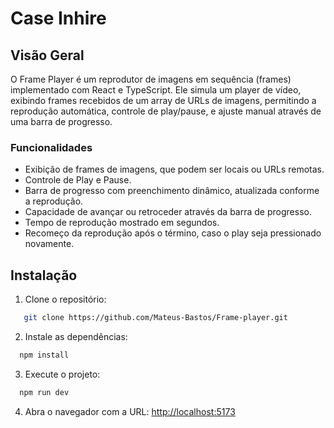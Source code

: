 # Case Inhire

## Visão Geral

O Frame Player é um reprodutor de imagens em sequência (frames) implementado com React e TypeScript. Ele simula um player de vídeo, exibindo frames recebidos de um array de URLs de imagens, permitindo a reprodução automática, controle de play/pause, e ajuste manual através de uma barra de progresso.

### Funcionalidades

- Exibição de frames de imagens, que podem ser locais ou URLs remotas.
- Controle de Play e Pause.
- Barra de progresso com preenchimento dinâmico, atualizada conforme a reprodução.
- Capacidade de avançar ou retroceder através da barra de progresso.
- Tempo de reprodução mostrado em segundos.
- Recomeço da reprodução após o término, caso o play seja pressionado novamente.

## Instalação

1. Clone o repositório:

```bash
   git clone https://github.com/Mateus-Bastos/Frame-player.git
```
   
2. Instale as dependências:
```bash
  npm install
```
3. Execute o projeto:
```bash
  npm run dev
```
4. Abra o navegador com a URL:
   [http://localhost:5173](http:localhost:5173)